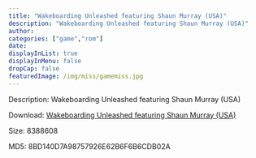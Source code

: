 ```yaml
---
title: "Wakeboarding Unleashed featuring Shaun Murray (USA)"
description: "Wakeboarding Unleashed featuring Shaun Murray (USA)"
author: 
categories: ["game","rom"]
date: 
displayInList: true
displayInMenu: false
dropCap: false
featuredImage: /img/miss/gamemiss.jpg
---
```


Description: Wakeboarding Unleashed featuring Shaun Murray (USA)

Download: <a style="text-decoration:underline;" href="https://mega.nz/#!LKA21aBY!8FLGVtbu0FhbXD5kfdgn5vw99U5OwLGwas96DB0kPPQ" target = "_blank" rel = "nofollow" > Wakeboarding Unleashed featuring Shaun Murray (USA)</a>

Size: 8388608

MD5: 8BD140D7A98757926E62B6F6B6CDB02A

